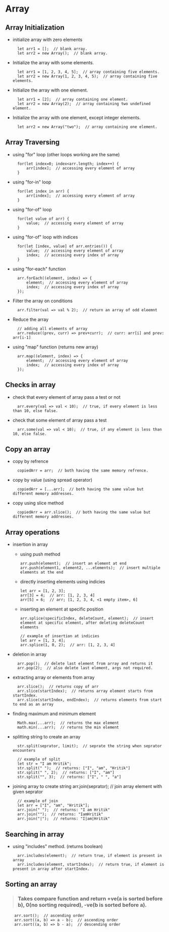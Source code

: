 # Array

## Array Initialization

- initialize array with zero elements
        
        let arr1 = [];  // blank array.
        let arr2 = new Array();  // blank array.

- Initialize the array with some elements.

        let arr1 = [1, 2, 3, 4, 5];  // array containing five elements.
        let arr2 = new Array(1, 2, 3, 4, 5);  // array containing five elements.

- Initialize the array with one element.

        let arr1 = [2];  // array containing one element.
        let arr2 = new Array(2);  // array containing two undefined element.

- Initialize the array with one element, except integer elements.

        let arr2 = new Array("two");  // array containing one element.

## Array Traversing

- using "for" loop (other loops working are the same)
        
        for(let index=0; index<arr.length; index++) {
            arr[index];  // accessing every element of array
        }

- using "for-in" loop
        
        for(let index in arr) {
            arr[index];  // accessing every element of array
        }

- using "for-of" loop
        
        for(let value of arr) {
            value;  // accessing every element of array
        }

- using "for-of" loop with indices
        
        for(let [index, value] of arr.entries()) {
            value;  // accessing every element of array
            index;  // accessing every index of array
        }

- using "for-each" function

        arr.forEach((element, index) => {
            element;  // accessing every element of array
            index;  // accessing every index of array
        });

- Filter the array on conditions

        arr.filter(val => val % 2);  // return an array of odd eleemnt

- Reduce the array

        // adding all elements of array
        arr.reduce((prev, curr) => prev+curr);  // curr: arr[i] and prev: arr[i-1]

- using "map" function (returns new array)

        arr.map((element, index) => {
            element;  // accessing every element of array
            index;  // accessing every index of array
        });

## Checks in array

- check that every element of array pass a test or not
  
        arr.every(val => val < 10);  // true, if every element is less than 10, else false.

- check that some element of array pass a test
        
        arr.some(val => val < 10);  // true, if any element is less than 10, else false.

## Copy an array

- copy by refrence

        copiedArr = arr;  // both having the same memory refrence.

- copy by value (using spread operator)

        copiedArr = [...arr];  // both having the same value but different memory addresses.

- copy using slice method

        copiedArr = arr.slice();  // both having the same value but different memory addresses.

## Array operations

- insertion in array
  
  - using push method

        arr.push(element);  // insert an element at end
        arr.push(element1, element2, ...elements);  // insert multiple elements at the end

  - directly inserting elements using indicies

        let arr = [1, 2, 3];
        arr[3] = 4;  // arr: [1, 2, 3, 4]
        arr[5] = 6;  // arr; [1, 2, 3, 4, <1 empty item>, 6]

  - inserting an element at specific position

        arr.splice(specificIndex, deleteCount, element);  // insert element at specific element, after deleting deleteCount elements

        // example of insertion at indicies
        let arr = [1, 3, 4];
        arr.splice(1, 0, 2);  // arr: [1, 2, 3, 4]

- deletion in array

        arr.pop();  // delete last element from array and returns it
        arr.pop(2);  // also delete last element, args not required.

- extracting array or elements from array

        arr.slice();  // returns copy of arr
        arr.slice(startIndex);  // returns array element starts from startIndex.
        arr.slice(startIndex, endIndex);  // returns elements from start to end as an array

- finding maximum and minimum element

        Math.max(...arr);  // returns the max element
        math.min(...arr);  // returns the min element

- splitting string to create an array

        str.split(seprator, limit);  // seprate the string when seprator encounters

        // example of split
        let str = "I am Hritik";
        str.split(" ");  // returns: ["I", "am", "Hritik"]
        str.split(" ", 2);  // returns: ["I", "am"]
        str.split("", 3);  // returns: ["I", " ", "a"]

- joining array to create string
        arr.join(seprator);  // join array element with given seprator

        // example of join
        let arr = ["I", "am", "Hritik"];
        arr.join(" ");  // returns: "I am Hritik"
        arr.join("");  // returns: "IamHritik"
        arr.join("|");  // returns: "I|am|Hritik"

## Searching in array

- using "includes" method. (returns boolean)

        arr.includes(element);  // return true, if element is present in array
        arr.includes(element, startIndex);  // return true, if element is present in array after startIndex.

## Sorting an array 
> ### Takes compare function and return +ve(a is sorted before b), 0(no sorting required), -ve(b is sorted before a). 

        arr.sort();  // ascending order
        arr.sort((a, b) => a - b);  // ascending order
        arr.sort((a, b) => b - a);  // descending order
